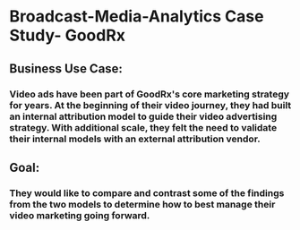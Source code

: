 # Broadcast-Media-Analytics Case Study- GoodRx

## Business Use Case: 
### Video ads have been part of GoodRx's core marketing strategy for years. At the beginning of their video journey, they had built an internal attribution model to guide their video advertising strategy. With additional scale, they felt the need to validate their internal models with an external attribution vendor. 

## Goal: 
### They would like to compare and contrast some of the findings from the two models to determine how to best manage their video marketing going forward.



